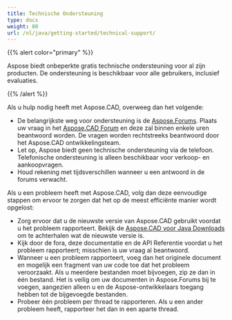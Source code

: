 ```yaml
---
title: Technische Ondersteuning
type: docs
weight: 80
url: /nl/java/getting-started/technical-support/
---
```


{{% alert color="primary" %}}

Aspose biedt onbeperkte gratis technische ondersteuning voor al zijn producten. De ondersteuning is beschikbaar voor alle gebruikers, inclusief evaluaties.

{{% /alert %}}

Als u hulp nodig heeft met Aspose.CAD, overweeg dan het volgende:

- De belangrijkste weg voor ondersteuning is de [Aspose.Forums](https://forum.aspose.com/). Plaats uw vraag in het [Aspose.CAD Forum](https://forum.aspose.com/c/cad/19) en deze zal binnen enkele uren beantwoord worden. De vragen worden rechtstreeks beantwoord door het Aspose.CAD ontwikkelingsteam.
- Let op, Aspose biedt geen technische ondersteuning via de telefoon. Telefonische ondersteuning is alleen beschikbaar voor verkoop- en aankoopvragen.
- Houd rekening met tijdsverschillen wanneer u een antwoord in de forums verwacht.

Als u een probleem heeft met Aspose.CAD, volg dan deze eenvoudige stappen om ervoor te zorgen dat het op de meest efficiënte manier wordt opgelost:

- Zorg ervoor dat u de nieuwste versie van Aspose.CAD gebruikt voordat u het probleem rapporteert. Bekijk de [Aspose.CAD voor Java Downloads](https://releases.aspose.com/java/repo/com/aspose/aspose-cad/) om te achterhalen wat de nieuwste versie is.
- Kijk door de fora, deze documentatie en de API Referentie voordat u het probleem rapporteert; misschien is uw vraag al beantwoord.
- Wanneer u een probleem rapporteert, voeg dan het originele document en mogelijk een fragment van uw code toe dat het probleem veroorzaakt. Als u meerdere bestanden moet bijvoegen, zip ze dan in één bestand. Het is veilig om uw documenten in Aspose.Forums bij te voegen, aangezien alleen u en de Aspose-ontwikkelaars toegang hebben tot de bijgevoegde bestanden.
- Probeer één probleem per thread te rapporteren. Als u een ander probleem heeft, rapporteer het dan in een aparte thread.
